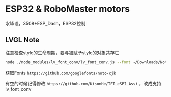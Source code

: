 # ESP32 & RoboMaster motors
水毕设，3508+ESP_Dash，ESP32控制

## LVGL Note
注意检查style的生命周期，要与被赋予style的对象共存亡

```bash
node ./node_modules/lv_font_conv/lv_font_conv.js --font ~/Downloads/NotoSansMonoCJKsc-Regular.otf --symbol "123456abcdef我是中国人" --lcd --size 16 --bpp 4 --format bin -o myFont.bin
```

获取Fonts `https://github.com/googlefonts/noto-cjk`

有空的时候记得修改 `https://github.com/KisonHe/TFT_eSPI_Assi` ，改成支持lv_font_conv